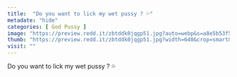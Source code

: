 ```yaml
---
title:  "Do you want to lick my wet pussy ? 💦"
metadate: "hide"
categories: [ God Pussy ]
image: "https://preview.redd.it/zbtddk0jqgp51.jpg?auto=webp&s=a8e5b53f5200c1f6ff7fc663dd419cc673ea5dfd"
thumb: "https://preview.redd.it/zbtddk0jqgp51.jpg?width=640&crop=smart&auto=webp&s=239663b2dece48bd1538902bcee426ce09265aa2"
visit: ""
---
```

Do you want to lick my wet pussy ? 💦
